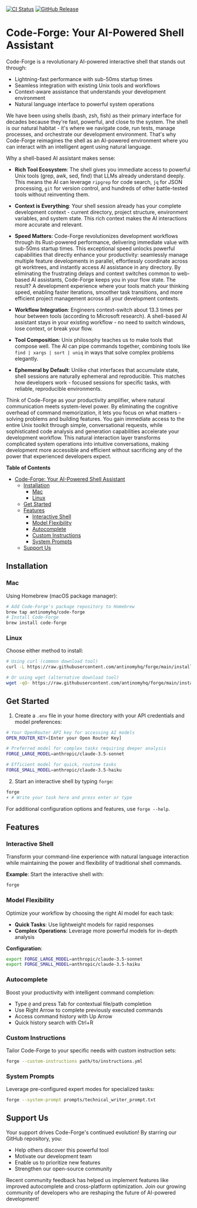 <!--
Tone: Maintain a professional and informative tone throughout. Ensure that explanations are clear and technical terms are used appropriately to engage a technical audience.
Best Practices:
- Use consistent terminology and formatting for commands and examples.
- Clearly highlight unique aspects of 'forge' to distinguish it from other tools.
-->

[![CI Status](https://img.shields.io/github/actions/workflow/status/antinomyhq/forge/ci.yml?style=for-the-badge)](https://github.com/antinomyhq/forge/actions)
[![GitHub Release](https://img.shields.io/github/v/release/antinomyhq/forge?style=for-the-badge)](https://github.com/antinomyhq/forge/releases)

# Code-Forge: Your AI-Powered Shell Assistant

Code-Forge is a revolutionary AI-powered interactive shell that stands out through:

- Lightning-fast performance with sub-50ms startup times
- Seamless integration with existing Unix tools and workflows
- Context-aware assistance that understands your development environment
- Natural language interface to powerful system operations

We have been using shells (bash, zsh, fish) as their primary interface for decades because they're fast, powerful, and close to the system. The shell is our natural habitat - it's where we navigate code, run tests, manage processes, and orchestrate our development environment. That's why Code-Forge reimagines the shell as an AI-powered environment where you can interact with an intelligent agent using natural language.

Why a shell-based AI assistant makes sense:

- **Rich Tool Ecosystem**: The shell gives you immediate access to powerful Unix tools (grep, awk, sed, find) that LLMs already understand deeply. This means the AI can leverage `ripgrep` for code search, `jq` for JSON processing, `git` for version control, and hundreds of other battle-tested tools without reinventing them.

- **Context is Everything**: Your shell session already has your complete development context - current directory, project structure, environment variables, and system state. This rich context makes the AI interactions more accurate and relevant.

- **Speed Matters**: Code-Forge revolutionizes development workflows through its Rust-powered performance, delivering immediate value with sub-50ms startup times. This exceptional speed unlocks powerful capabilities that directly enhance your productivity: seamlessly manage multiple feature developments in parallel, effortlessly coordinate across git worktrees, and instantly access AI assistance in any directory. By eliminating the frustrating delays and context switches common to web-based AI assistants, Code-Forge keeps you in your flow state. The result? A development experience where your tools match your thinking speed, enabling faster iterations, smoother task transitions, and more efficient project management across all your development contexts.

- **Workflow Integration**: Engineers context-switch about 13.3 times per hour between tools (according to Microsoft research). A shell-based AI assistant stays in your existing workflow - no need to switch windows, lose context, or break your flow.

- **Tool Composition**: Unix philosophy teaches us to make tools that compose well. The AI can pipe commands together, combining tools like `find | xargs | sort | uniq` in ways that solve complex problems elegantly.

- **Ephemeral by Default**: Unlike chat interfaces that accumulate state, shell sessions are naturally ephemeral and reproducible. This matches how developers work - focused sessions for specific tasks, with reliable, reproducible environments.

Think of Code-Forge as your productivity amplifier, where natural communication meets system-level power. By eliminating the cognitive overhead of command memorization, it lets you focus on what matters - solving problems and building features. You gain immediate access to the entire Unix toolkit through simple, conversational requests, while sophisticated code analysis and generation capabilities accelerate your development workflow. This natural interaction layer transforms complicated system operations into intuitive conversations, making development more accessible and efficient without sacrificing any of the power that experienced developers expect.

**Table of Contents**

- [Code-Forge: Your AI-Powered Shell Assistant](#code-forge-your-ai-powered-shell-assistant)
  - [Installation](#installation)
    - [Mac](#mac)
    - [Linux](#linux)
  - [Get Started](#get-started)
  - [Features](#features)
    - [Interactive Shell](#interactive-shell)
    - [Model Flexibility](#model-flexibility)
    - [Autocomplete](#autocomplete)
    - [Custom Instructions](#custom-instructions)
    - [System Prompts](#system-prompts)
  - [Support Us](#support-us)

## Installation

### Mac

Using Homebrew (macOS package manager):

```bash
# Add Code-Forge's package repository to Homebrew
brew tap antinomyhq/code-forge
# Install Code-Forge
brew install code-forge
```

### Linux

Choose either method to install:

```bash
# Using curl (common download tool)
curl -L https://raw.githubusercontent.com/antinomyhq/forge/main/install.sh | bash

# Or using wget (alternative download tool)
wget -qO- https://raw.githubusercontent.com/antinomyhq/forge/main/install.sh | bash
```

## Get Started

1. Create a `.env` file in your home directory with your API credentials and model preferences:

```bash
# Your OpenRouter API key for accessing AI models
OPEN_ROUTER_KEY=[Enter your Open Router Key]

# Preferred model for complex tasks requiring deeper analysis
FORGE_LARGE_MODEL=anthropic/claude-3.5-sonnet

# Efficient model for quick, routine tasks
FORGE_SMALL_MODEL=anthropic/claude-3.5-haiku
```

2. Start an interactive shell by typing `forge`:

```bash
forge
⚡ # Write your task here and press enter or type
```

For additional configuration options and features, use `forge --help`.

## Features

### Interactive Shell

Transform your command-line experience with natural language interaction while maintaining the power and flexibility of traditional shell commands.

**Example**:
Start the interactive shell with:

```bash
forge
```

### Model Flexibility

Optimize your workflow by choosing the right AI model for each task:

- **Quick Tasks**: Use lightweight models for rapid responses
- **Complex Operations**: Leverage more powerful models for in-depth analysis

**Configuration**:

```bash
export FORGE_LARGE_MODEL=anthropic/claude-3.5-sonnet
export FORGE_SMALL_MODEL=anthropic/claude-3.5-haiku
```

### Autocomplete

Boost your productivity with intelligent command completion:

- Type `@` and press Tab for contextual file/path completion
- Use Right Arrow to complete previously executed commands
- Access command history with Up Arrow
- Quick history search with Ctrl+R

### Custom Instructions

Tailor Code-Forge to your specific needs with custom instruction sets:

```bash
forge --custom-instructions path/to/instructions.yml
```

### System Prompts

Leverage pre-configured expert modes for specialized tasks:

```bash
forge --system-prompt prompts/technical_writer_prompt.txt
```

## Support Us

Your support drives Code-Forge's continued evolution! By starring our GitHub repository, you:

- Help others discover this powerful tool
- Motivate our development team
- Enable us to prioritize new features
- Strengthen our open-source community

Recent community feedback has helped us implement features like improved autocomplete and cross-platform optimization. Join our growing community of developers who are reshaping the future of AI-powered development!
